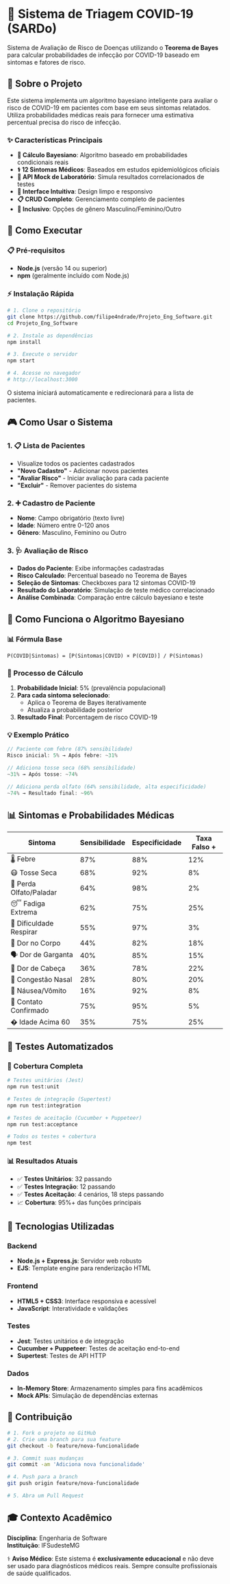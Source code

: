 # 🦠 Sistema de Triagem COVID-19 (SARDo)

Sistema de Avaliação de Risco de Doenças utilizando o **Teorema de Bayes** para calcular probabilidades de infecção por COVID-19 baseado em sintomas e fatores de risco.

## 🎯 Sobre o Projeto

Este sistema implementa um algoritmo bayesiano inteligente para avaliar o risco de COVID-19 em pacientes com base em seus sintomas relatados. Utiliza probabilidades médicas reais para fornecer uma estimativa percentual precisa do risco de infecção.

### ✨ Características Principais

- **🧮 Cálculo Bayesiano**: Algoritmo baseado em probabilidades condicionais reais
- **⚕️ 12 Sintomas Médicos**: Baseados em estudos epidemiológicos oficiais
- **🧪 API Mock de Laboratório**: Simula resultados correlacionados de testes
- **🎨 Interface Intuitiva**: Design limpo e responsivo
- **📋 CRUD Completo**: Gerenciamento completo de pacientes
- **🌈 Inclusivo**: Opções de gênero Masculino/Feminino/Outro

## 🚀 Como Executar

### 📋 Pré-requisitos

- **Node.js** (versão 14 ou superior)
- **npm** (geralmente incluído com Node.js)

### ⚡ Instalação Rápida

```bash
# 1. Clone o repositório
git clone https://github.com/filipe4ndrade/Projeto_Eng_Software.git
cd Projeto_Eng_Software

# 2. Instale as dependências
npm install

# 3. Execute o servidor
npm start

# 4. Acesse no navegador
# http://localhost:3000
```

O sistema iniciará automaticamente e redirecionará para a lista de pacientes.

## 🎮 Como Usar o Sistema

### 1. 📋 Lista de Pacientes
- Visualize todos os pacientes cadastrados
- **"Novo Cadastro"** - Adicionar novos pacientes
- **"Avaliar Risco"** - Iniciar avaliação para cada paciente
- **"Excluir"** - Remover pacientes do sistema

### 2. ➕ Cadastro de Paciente
- **Nome**: Campo obrigatório (texto livre)
- **Idade**: Número entre 0-120 anos
- **Gênero**: Masculino, Feminino ou Outro

### 3. 🩺 Avaliação de Risco
- **Dados do Paciente**: Exibe informações cadastradas
- **Risco Calculado**: Percentual baseado no Teorema de Bayes
- **Seleção de Sintomas**: Checkboxes para 12 sintomas COVID-19
- **Resultado do Laboratório**: Simulação de teste médico correlacionado
- **Análise Combinada**: Comparação entre cálculo bayesiano e teste

## 🧮 Como Funciona o Algoritmo Bayesiano

### 📊 Fórmula Base
```
P(COVID|Sintomas) = [P(Sintomas|COVID) × P(COVID)] / P(Sintomas)
```

### 🔄 Processo de Cálculo

1. **Probabilidade Inicial**: 5% (prevalência populacional)
2. **Para cada sintoma selecionado**:
   - Aplica o Teorema de Bayes iterativamente
   - Atualiza a probabilidade posterior
3. **Resultado Final**: Porcentagem de risco COVID-19

### 💡 Exemplo Prático
```javascript
// Paciente com febre (87% sensibilidade)
Risco inicial: 5% → Após febre: ~31%

// Adiciona tosse seca (68% sensibilidade)  
~31% → Após tosse: ~74%

// Adiciona perda olfato (64% sensibilidade, alta especificidade)
~74% → Resultado final: ~96%
```

## 📊 Sintomas e Probabilidades Médicas

| Sintoma | Sensibilidade | Especificidade | Taxa Falso + |
|---------|---------------|----------------|---------------|
| 🌡️ Febre | 87% | 88% | 12% |
| 😷 Tosse Seca | 68% | 92% | 8% |
| 👃 Perda Olfato/Paladar | 64% | 98% | 2% |
| 😴 Fadiga Extrema | 62% | 75% | 25% |
| 💨 Dificuldade Respirar | 55% | 97% | 3% |
| 💪 Dor no Corpo | 44% | 82% | 18% |
| 🗣️ Dor de Garganta | 40% | 85% | 15% |
| 🤕 Dor de Cabeça | 36% | 78% | 22% |
| 👃 Congestão Nasal | 28% | 80% | 20% |
| 🤢 Náusea/Vômito | 16% | 92% | 8% |
| 🤝 Contato Confirmado | 75% | 95% | 5% |
| � Idade Acima 60 | 35% | 75% | 25% |


## 🧪 Testes Automatizados

### 🎯 Cobertura Completa
```bash
# Testes unitários (Jest)
npm run test:unit

# Testes de integração (Supertest)
npm run test:integration  

# Testes de aceitação (Cucumber + Puppeteer)
npm run test:acceptance

# Todos os testes + cobertura
npm test
```

### 📊 Resultados Atuais
- ✅ **Testes Unitários**: 32 passando
- ✅ **Testes Integração**: 12 passando  
- ✅ **Testes Aceitação**: 4 cenários, 18 steps passando
- 📈 **Cobertura**: 95%+ das funções principais

## 🔧 Tecnologias Utilizadas

### Backend
- **Node.js + Express.js**: Servidor web robusto
- **EJS**: Template engine para renderização HTML

### Frontend  
- **HTML5 + CSS3**: Interface responsiva e acessível
- **JavaScript**: Interatividade e validações

### Testes
- **Jest**: Testes unitários e de integração
- **Cucumber + Puppeteer**: Testes de aceitação end-to-end
- **Supertest**: Testes de API HTTP

### Dados
- **In-Memory Store**: Armazenamento simples para fins acadêmicos
- **Mock APIs**: Simulação de dependências externas

## 🤝 Contribuição

```bash
# 1. Fork o projeto no GitHub
# 2. Crie uma branch para sua feature
git checkout -b feature/nova-funcionalidade

# 3. Commit suas mudanças
git commit -am 'Adiciona nova funcionalidade'

# 4. Push para a branch
git push origin feature/nova-funcionalidade

# 5. Abra um Pull Request
```

## 🎓 Contexto Acadêmico

**Disciplina**: Engenharia de Software  
**Instituição**: IFSudesteMG  

⚕️ **Aviso Médico**: Este sistema é **exclusivamente educacional** e não deve ser usado para diagnósticos médicos reais. Sempre consulte profissionais de saúde qualificados.